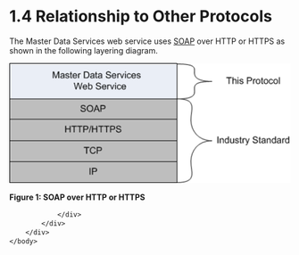 <html dir="LTR" xmlns:mshelp="http://msdn.microsoft.com/mshelp" xmlns:ddue="http://ddue.schemas.microsoft.com/authoring/2003/5" xmlns:xlink="http://www.w3.org/1999/xlink" xmlns:tool="http://www.microsoft.com/tooltip">
    <head>
        <meta http-equiv="Content-Type" content="text/html; CHARSET=utf-8"></meta>
        <meta name="save" content="history"></meta>
        <title>1.4 Relationship to Other Protocols</title>
        <xml>
            <mshelp:toctitle title="1.4 Relationship to Other Protocols"></mshelp:toctitle>
            <mshelp:rltitle title="[MS-SSMDSWS-15]: Relationship to Other Protocols"></mshelp:rltitle>
            <mshelp:keyword index="A" term="c2689d76-4074-44d0-82bd-d9373ec668e5"></mshelp:keyword>
            <mshelp:attr name="DCSext.ContentType" value="open specification"></mshelp:attr>
            <mshelp:attr name="AssetID" value="c2689d76-4074-44d0-82bd-d9373ec668e5"></mshelp:attr>
            <mshelp:attr name="TopicType" value="kbRef"></mshelp:attr>
            <mshelp:attr name="DCSext.Title" value="[MS-SSMDSWS-15]: Relationship to Other Protocols" />
        </xml>
    </head>
    <body>
        <div id="header">
            <h1 class="heading">1.4 Relationship to Other Protocols</h1>
        </div>
        <div id="mainSection">
            <div id="mainBody">
                <div id="allHistory" class="saveHistory"></div>
                <div id="sectionSection0" class="section" name="collapseableSection">
                    

<p>The Master Data Services web service uses <a href="ad350219-f30b-4bac-99e5-6477986f9a7a.htm#gt_c1c313af-2310-4380-a6ea-c2cedc115958">SOAP</a> over HTTP or HTTPS as
shown in the following layering diagram.</p>

<p><img id="MS-SSMDSWS-15_pict1d1a6ab0-92e3-57ea-d2b7-e51726606627.png" src="MS-SSMDSWS-15_files/image001.png" alt="SOAP over HTTP or HTTPS" title="SOAP over HTTP or HTTPS"></p>

<p><b>Figure 1: SOAP over HTTP or HTTPS</b></p>


                </div>
            </div>
        </div>
    </body>
</html>